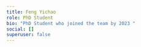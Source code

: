 ```yaml
---
title: Feng Yichao
role: PhD Student
bio: "PhD Student who joined the team by 2023 "
social: []
superuser: false
---
```

